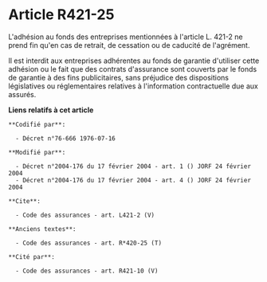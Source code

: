 # Article R421-25

L'adhésion au fonds des entreprises mentionnées à l'article L. 421-2 ne prend fin qu'en cas de retrait, de cessation ou de
caducité de l'agrément. 

Il est interdit aux entreprises adhérentes au fonds de garantie d'utiliser cette adhésion ou le fait que des contrats
d'assurance sont couverts par le fonds de garantie à des fins publicitaires, sans préjudice des dispositions législatives ou
réglementaires relatives à l'information contractuelle due aux assurés.

**Liens relatifs à cet article**

	**Codifié par**:

	  - Décret n°76-666 1976-07-16

	**Modifié par**:

	  - Décret n°2004-176 du 17 février 2004 - art. 1 () JORF 24 février 2004
	  - Décret n°2004-176 du 17 février 2004 - art. 4 () JORF 24 février 2004

	**Cite**:

	  - Code des assurances - art. L421-2 (V)

	**Anciens textes**:

	  - Code des assurances - art. R*420-25 (T)

	**Cité par**:

	  - Code des assurances - art. R421-10 (V)
